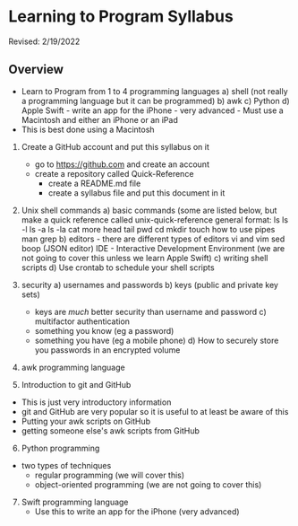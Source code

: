 # Learning to Program Syllabus
Revised: 2/19/2022

## Overview
- Learn to Program from 1 to 4 programming languages
  a) shell (not really a programming language but it can be programmed)
  b) awk
  c) Python
  d) Apple Swift 
      - write an app for the iPhone - very advanced
      - Must use a Macintosh and either an iPhone or an iPad
- This is best done using a Macintosh

1. Create a GitHub account and put this syllabus on it
   - go to https://github.com and create an account
   - create a repository called Quick-Reference
     - create a README.md file
     - create a syllabus file and put this document in it

2. Unix shell commands
  a) basic commands (some are listed below, but make a quick reference called unix-quick-reference
     general format: <command> <one or more arguments>
     ls
     ls -l
     ls -a
     ls -la
     cat
     more
     head
     tail
     pwd
     cd
     mkdir <directory name>
     touch <file name>
     how to use pipes
     man
     grep
  b) editors - there are different types of editors
     vi and vim
     sed
     boop (JSON editor)
     IDE - Interactive Development Environment (we are not going to cover this unless we learn Apple Swift)
  c) writing shell scripts 
  d) Use crontab to schedule your shell scripts

3) security
   a) usernames and passwords
   b) keys (public and private key sets)
      - keys are *much* better security than username and password
   c) multifactor authentication
      - something you know (eg a password)
      - something you have (eg a mobile phone)
  d) How to securely store you passwords in an encrypted volume

4) awk programming language

5) Introduction to git and GitHub
  - This is just very introductory information
  - git and GitHub are very popular so it is useful to at least be aware of this
  - Putting your awk scripts on GitHub
  - getting someone else's awk scripts from GitHub

6) Python programming
  - two types of techniques
    - regular programming (we will cover this)
    - object-oriented programming (we are not going to cover this)

7) Swift programming language
   - Use this to write an app for the iPhone (very advanced)
